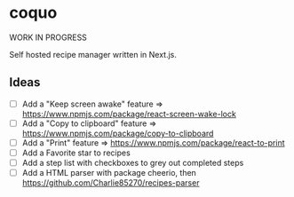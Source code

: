 # coquo

WORK IN PROGRESS

Self hosted recipe manager written in Next.js.

## Ideas

- [ ] Add a "Keep screen awake" feature => https://www.npmjs.com/package/react-screen-wake-lock
- [ ] Add a "Copy to clipboard" feature => https://www.npmjs.com/package/copy-to-clipboard
- [ ] Add a "Print" feature => https://www.npmjs.com/package/react-to-print
- [ ] Add a Favorite star to recipes
- [ ] Add a step list with checkboxes to grey out completed steps
- [ ] Add a HTML parser with package cheerio, then https://github.com/Charlie85270/recipes-parser